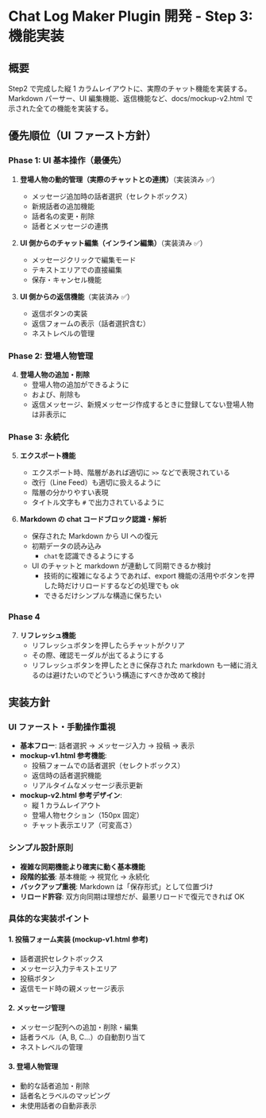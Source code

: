 # Chat Log Maker Plugin 開発 - Step 3: 機能実装

## 概要

Step2 で完成した縦 1 カラムレイアウトに、実際のチャット機能を実装する。Markdown パーサー、UI 編集機能、返信機能など、docs/mockup-v2.html で示された全ての機能を実装する。

## 優先順位（UI ファースト方針）

### Phase 1: UI 基本操作（最優先）

1. **登場人物の動的管理（実際のチャットとの連携）**（実装済み ✅）

   - メッセージ追加時の話者選択（セレクトボックス）
   - 新規話者の追加機能
   - 話者名の変更・削除
   - 話者とメッセージの連携

2. **UI 側からのチャット編集（インライン編集）**（実装済み ✅）

   - メッセージクリックで編集モード
   - テキストエリアでの直接編集
   - 保存・キャンセル機能

3. **UI 側からの返信機能**（実装済み ✅）
   - 返信ボタンの実装
   - 返信フォームの表示（話者選択含む）
   - ネストレベルの管理

### Phase 2: 登場人物管理

4. **登場人物の追加・削除**
   - 登場人物の追加ができるように
   - および、削除も
   - 返信メッセージ、新規メッセージ作成するときに登録してない登場人物は非表示に

### Phase 3: 永続化

5. **エクスポート機能**

   - エクスポート時、階層があれば適切に `>>` などで表現されている
   - 改行（Line Feed）も適切に扱えるように
   - 階層の分かりやすい表現
   - タイトル文字も `#` で出力されているように

6. **Markdown の chat コードブロック認識・解析**

   - 保存された Markdown から UI への復元
   - 初期データの読み込み
     - `chat`を認識できるようにする
   - UI のチャットと markdown が連動して同期できるか検討
     - 技術的に複雑になるようであれば、export 機能の活用やボタンを押した時だけリロードするなどの処理でも ok
     - できるだけシンプルな構造に保ちたい

### Phase 4

7. **リフレッシュ機能**
   - リフレッシュボタンを押したらチャットがクリア
   - その際、確認モーダルが出てるようにする
   - リフレッシュボタンを押したときに保存された markdown も一緒に消えるのは避けたいのでどういう構造にすべきか改めて検討

## 実装方針

### UI ファースト・手動操作重視

- **基本フロー**: 話者選択 → メッセージ入力 → 投稿 → 表示
- **mockup-v1.html 参考機能**:
  - 投稿フォームでの話者選択（セレクトボックス）
  - 返信時の話者選択機能
  - リアルタイムなメッセージ表示更新
- **mockup-v2.html 参考デザイン**:
  - 縦 1 カラムレイアウト
  - 登場人物セクション（150px 固定）
  - チャット表示エリア（可変高さ）

### シンプル設計原則

- **複雑な同期機能より確実に動く基本機能**
- **段階的拡張**: 基本機能 → 視覚化 → 永続化
- **バックアップ重視**: Markdown は「保存形式」として位置づけ
- **リロード許容**: 双方向同期は理想だが、最悪リロードで復元できれば OK

### 具体的な実装ポイント

#### 1. 投稿フォーム実装 (mockup-v1.html 参考)

- 話者選択セレクトボックス
- メッセージ入力テキストエリア
- 投稿ボタン
- 返信モード時の親メッセージ表示

#### 2. メッセージ管理

- メッセージ配列への追加・削除・編集
- 話者ラベル（A, B, C...）の自動割り当て
- ネストレベルの管理

#### 3. 登場人物管理

- 動的な話者追加・削除
- 話者名とラベルのマッピング
- 未使用話者の自動非表示
